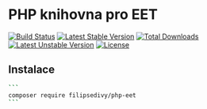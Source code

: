 # PHP knihovna pro EET

 [![Build Status](https://travis-ci.org/filipsedivy/PHP-EET.svg?branch=master)](https://travis-ci.org/filipsedivy/PHP-EET) [![Latest Stable Version](https://poser.pugx.org/filipsedivy/eet/v/stable)](https://packagist.org/packages/filipsedivy/eet) [![Total Downloads](https://poser.pugx.org/filipsedivy/eet/downloads)](https://packagist.org/packages/filipsedivy/eet) [![Latest Unstable Version](https://poser.pugx.org/filipsedivy/eet/v/unstable)](https://packagist.org/packages/filipsedivy/eet) [![License](https://poser.pugx.org/filipsedivy/eet/license)](https://packagist.org/packages/filipsedivy/eet) 

## Instalace

```bash
​```
composer require filipsedivy/php-eet
​```
```
